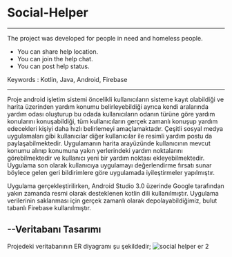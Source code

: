 # Social-Helper
--------------- 
The project was developed for people in need and homeless
people.
- You can share help location.
- You can join the help chat.
- You can post help status.

Keywords : Kotlin, Java, Android, Firebase

--------------- 

Proje android işletim sistemi öncelikli kullanıcıların sisteme kayıt olabildiği ve harita üzerinden yardım konumu belirleyebildiği ayrıca kendi aralarında yardım odası oluşturup bu odada kullanıcıların odanın türüne göre yardım konularını konuşabildiği, tüm kullanıcıların gerçek zamanlı konuşup yardım edecekleri kişiyi daha hızlı belirlemeyi amaçlamaktadır. Çeşitli sosyal medya uygulamaları gibi kullanıcılar diğer kullanıcılar ile resimli yardım postu da paylaşabilmektedir. Uygulamanın harita arayüzünde kullanıcının mevcut konumu alınıp konumuna yakın yerlerindeki yardım noktalarını görebilmektedir ve kullanıcı yeni bir yardım noktası ekleyebilmektedir. Uygulama son olarak kullanıcıya uygulamayı değerlendirme fırsatı sunar böylece gelen geri bildirimlere göre uygulamada iyileştirmeler yapılmıştır.

Uygulama gerçekleştirilirken, Android Studio 3.0 üzerinde Google tarafından yakın zamanda resmi olarak desteklenen kotlin dili kullanılmıştır. Uygulama verilerinin saklanması için gerçek zamanlı olarak depolayabildiğimiz, bulut tabanlı Firebase kullanılmıştır.

## --Veritabanı Tasarımı
Projedeki veritabanının ER diyagramı şu şekildedir;
![social helper er 2](https://user-images.githubusercontent.com/11167289/52975847-264c5500-33d8-11e9-941b-0e1116b8aa57.png)

